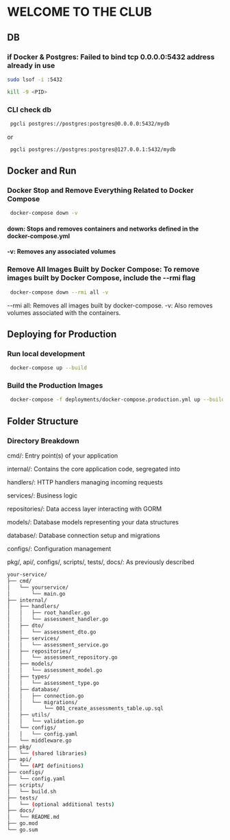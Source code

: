 # WELCOME TO THE CLUB

## DB

### if Docker & Postgres: Failed to bind tcp 0.0.0.0:5432 address already in use

``` bash
sudo lsof -i :5432
```

``` bash
kill -9 <PID>
```

### CLI check db

``` bash
 pgcli postgres://postgres:postgres@0.0.0.0:5432/mydb
```

or

``` bash
 pgcli postgres://postgres:postgres@127.0.0.1:5432/mydb
```

## Docker and Run

### Docker Stop and Remove Everything Related to Docker Compose

```bash
 docker-compose down -v
```

#### down: Stops and removes containers and networks defined in the docker-compose.yml

#### -v: Removes any associated volumes

### Remove All Images Built by Docker Compose: To remove images built by Docker Compose, include the --rmi flag

```bash
 docker-compose down --rmi all -v
```

--rmi all: Removes all images built by docker-compose.
-v: Also removes volumes associated with the containers.

## Deploying for Production

### Run local development

```bash
 docker-compose up --build
```

### Build the Production Images

```bash
 docker-compose -f deployments/docker-compose.production.yml up --build
```

## Folder Structure

### Directory Breakdown

cmd/: Entry point(s) of your application

internal/: Contains the core application code, segregated into

handlers/: HTTP handlers managing incoming requests

services/: Business logic

repositories/: Data access layer interacting with GORM

models/: Database models representing your data structures

database/: Database connection setup and migrations

configs/: Configuration management

pkg/, api/, configs/, scripts/, tests/, docs/: As previously described

```bash
your-service/
├── cmd/
│   └── yourservice/
│       └── main.go
├── internal/
│   ├── handlers/
│   │   ├── root_handler.go
│   │   └── assessment_handler.go
│   ├── dto/
│   │   └── assessment_dto.go
│   ├── services/
│   │   └── assessment_service.go
│   ├── repositories/
│   │   └── assessment_repository.go
│   ├── models/
│   │   └── assessment_model.go
│   ├── types/
│   │   └── assessment_type.go
│   ├── database/
│   │   ├── connection.go
│   │   └── migrations/
│   │       └── 001_create_assessments_table.up.sql
│   ├── utils/
│   │   └── validation.go
│   └── configs/
│   │   └── config.yaml
│   └── middleware.go
├── pkg/
│   └── (shared libraries)
├── api/
│   └── (API definitions)
├── configs/
│   └── config.yaml
├── scripts/
│   └── build.sh
├── tests/
│   └── (optional additional tests)
├── docs/
│   └── README.md
├── go.mod
└── go.sum
```
